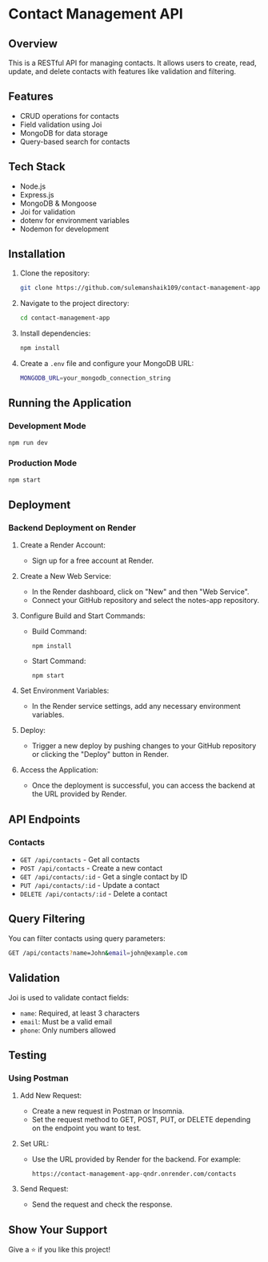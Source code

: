 # Contact Management API

## Overview
This is a RESTful API for managing contacts. It allows users to create, read, update, and delete contacts with features like validation and filtering.

## Features
- CRUD operations for contacts
- Field validation using Joi
- MongoDB for data storage
- Query-based search for contacts

## Tech Stack
- Node.js
- Express.js
- MongoDB & Mongoose
- Joi for validation
- dotenv for environment variables
- Nodemon for development

## Installation

1. Clone the repository:
   ```sh
   git clone https://github.com/sulemanshaik109/contact-management-app.git
   ```

2. Navigate to the project directory:
   ```sh
   cd contact-management-app
   ```

3. Install dependencies:
   ```sh
   npm install
   ```

4. Create a `.env` file and configure your MongoDB URL:
   ```sh
   MONGODB_URL=your_mongodb_connection_string
   ```

## Running the Application

### Development Mode
```sh
npm run dev
```

### Production Mode
```sh
npm start
```

## Deployment

### Backend Deployment on Render

1. Create a Render Account:
    - Sign up for a free account at Render.

2. Create a New Web Service:
    - In the Render dashboard, click on "New" and then "Web Service".
    - Connect your GitHub repository and select the notes-app repository.

3. Configure Build and Start Commands:
    - Build Command:

        ```
        npm install
        ```

    - Start Command:

        ```
        npm start
        ```

4. Set Environment Variables:

    - In the Render service settings, add any necessary environment variables.

5. Deploy:

    - Trigger a new deploy by pushing changes to your GitHub repository or clicking the "Deploy" button in Render.

6. Access the Application:

    - Once the deployment is successful, you can access the backend at the URL provided by Render.

## API Endpoints

### Contacts
- `GET /api/contacts` - Get all contacts
- `POST /api/contacts` - Create a new contact
- `GET /api/contacts/:id` - Get a single contact by ID
- `PUT /api/contacts/:id` - Update a contact
- `DELETE /api/contacts/:id` - Delete a contact

## Query Filtering
You can filter contacts using query parameters:
```sh
GET /api/contacts?name=John&email=john@example.com
```

## Validation
Joi is used to validate contact fields:
- `name`: Required, at least 3 characters
- `email`: Must be a valid email
- `phone`: Only numbers allowed

## Testing

### Using Postman

1. Add New Request:

    - Create a new request in Postman or Insomnia.
    - Set the request method to GET, POST, PUT, or DELETE depending on the endpoint you want to test.

2. Set URL:

    - Use the URL provided by Render for the backend. For example:

        ```
        https://contact-management-app-qndr.onrender.com/contacts
        ```

3. Send Request:

    - Send the request and check the response.

## Show Your Support

Give a ⭐️ if you like this project!

